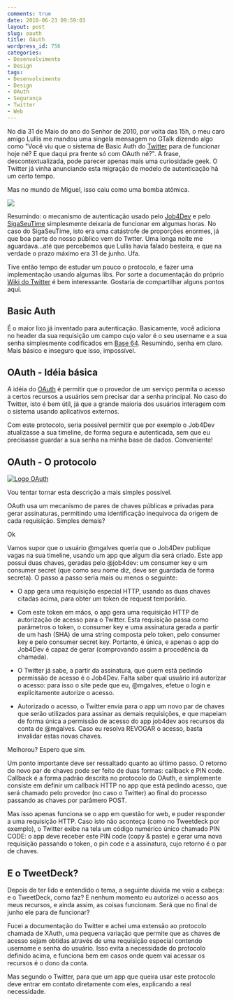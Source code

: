 ```yaml
---
comments: true
date: 2010-06-23 09:59:03
layout: post
slug: oauth
title: OAuth
wordpress_id: 756
categories:
- Desenvolvimento
- Design
tags:
- Desenvolvimento
- Design
- OAuth
- Segurança
- Twitter
- Web
---
```


No dia 31 de Maio do ano do Senhor de 2010, por volta das 15h, o meu caro amigo Lullis me mandou uma singela mensagem no GTalk dizendo algo como "Você viu que o sistema de Basic Auth do [Twitter](http://twitter.com) para de funcionar hoje né? E que daqui pra frente só com OAuth né?". A frase, descontextualizada, pode parecer apenas mais uma curiosidade geek. O Twitter já vinha anunciando esta migração de modelo de autenticação há um certo tempo.

Mas no mundo de Miguel, isso caiu como uma bomba atômica.

[![](http://delamagente.files.wordpress.com/2009/08/network_security.jpg)](http://delamagente.files.wordpress.com/2009/08/network_security.jpg)

Resumindo: o mecanismo de autenticação usado pelo [Job4Dev](http://job4dev.com) e pelo [SigaSeuTime](http://www.sigaseutime.com.br) simplesmente deixaria de funcionar em algumas horas. No caso do SigaSeuTime, isto era uma catástrofe de proporções enormes, já que boa parte do nosso público vem do Twtter. Uma longa noite me aguardava...até que percebemos que Lullis havia falado besteira, e que na verdade o prazo máximo era 31 de junho. Ufa.

Tive então tempo de estudar um pouco o protocolo, e fazer uma implementação usando algumas libs. Por sorte a documentação do próprio [Wiki do Twitter](http://apiwiki.twitter.com/) é bem interessante. Gostaria de compartilhar alguns pontos aqui.


## Basic Auth


É o maior lixo já inventado para autenticação. Basicamente, você adiciona no header da sua requisição um campo cujo valor é o seu username e a sua senha simplesmente codificados em [Base 64](http://en.wikipedia.org/wiki/Base64). Resumindo, senha em claro. Mais básico e inseguro que isso, impossível.


## OAuth - Idéia básica


A idéia do [OAuth](http://oauth.net/) é permitir que o provedor de um serviço permita o acesso a certos recursos a usuários sem precisar dar a senha principal. No caso do Twitter, isto é bem útil, já que a grande maioria dos usuários interagem com o sistema usando aplicativos externos.

Com este protocolo, seria possível permitir que por exemplo o Job4Dev atualizasse a sua timeline, de forma segura e autenticada, sem que eu precisasse guardar a sua senha na minha base de dados. Conveniente!


## OAuth - O protocolo


[![Logo OAuth](http://oauth.net/images/oauth-logo.png)](http://oauth.net)

Vou tentar tornar esta descrição a mais simples possível.

OAuth usa um mecanismo de pares de chaves públicas e privadas para gerar assinaturas, permitindo uma identificação inequivoca da origem de cada requisição. Simples demais?

Ok

Vamos supor que o usuário @mgalves queria que o Job4Dev publique vagas na sua timeline, usando um app que algum dia será criado. Este app possui duas chaves, geradas pelo @job4dev: um consumer key e um consumer secret (que como seu nome diz, deve ser guardada de forma secreta). O passo a passo seria mais ou menos o seguinte:



	
  * O app gera uma requisição especial HTTP, usando as duas chaves citadas acima, para obter um token de request temporário.

	
  * Com este token em mãos, o app gera uma requisição HTTP de autorização de acesso para o Twitter. Esta requisição passa como parâmetros o token, o consumer key e uma assinatura gerada a partir de um hash (SHA) de uma string composta pelo token, pelo consumer key e pelo consumer secret key. Portanto, é única, e apenas o app do Job4Dev é capaz de gerar (comprovando assim a procedência da chamada).

	
  * O Twitter já sabe, a partir da assinatura, que quem está pedindo permissão de acesso é o Job4Dev. Falta saber qual usuário irá autorizar o acesso: para isso o site pede que eu, @mgalves, efetue o login e explicitamente autorize o acesso.

	
  * Autorizado o acesso, o Twitter envia para o app um novo par de chaves que serão utilizados para assinar as demais requisições, e que mapeiam de forma única a permissão de acesso do app job4dev aos recursos da conta de @mgalves. Caso eu resolva REVOGAR o acesso, basta invalidar estas novas chaves.


Melhorou? Espero que sim.

Um ponto importante deve ser ressaltado quanto ao último passo. O retorno do novo par de chaves pode ser feito de duas formas: callback e PIN code. Callback é a forma padrão descrita no protocolo do OAuth, e simplemente consiste em definir um callback HTTP no app que está pedindo acesso, que será chamado pelo provedor (no caso o Twitter) ao final do processo passando as chaves por parâmero POST.

Mas isso apenas funciona se o app em questão for web, e puder responder a uma requisição HTTP. Caso isto não aconteça (como no Tweetdeck por exemplo), o Twitter exibe na tela um código numérico único chamado PIN CODE: o app deve receber este PIN code (copy & paste) e gerar uma nova requisição passando o token, o pin code e a assinatura, cujo retorno é o par de chaves.


## E o TweetDeck?


Depois de ter lido e entendido o tema, a seguinte dúvida me veio a cabeça: e o TweetDeck, como faz? E nenhum momento eu autorizei o acesso aos meus recursos, e ainda assim, as coisas funcionam. Será que no final de junho ele para de funcionar?

Fucei a documentação do Twitter e achei uma extensão ao protocolo chamada de XAuth, uma pequena variação que permite que as chaves de acesso sejam obtidas através de uma requisição especial contendo username e senha do usuário. Isso evita a necessidade do protocolo definido acima, e funciona bem em casos onde quem vai acessar os recursos é o dono da conta.

Mas segundo o Twitter, para que um app que queira usar este protocolo deve entrar em contato diretamente com eles, explicando a real necessidade.
